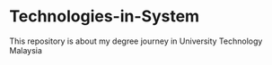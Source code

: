 # Technologies-in-System
This repository is about my degree journey in University Technology Malaysia
